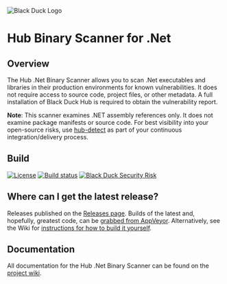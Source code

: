 ![Black Duck Logo](https://cloud.githubusercontent.com/assets/7320197/24118398/06a04b52-0d84-11e7-81ce-9e79adb2532f.png)
# Hub Binary Scanner for .Net

## Overview ##
The Hub .Net Binary Scanner allows you to scan .Net executables and libraries in their production environments for known vulnerabilities. It does not require access to source code, project files, or other metadata. A full installation of Black Duck Hub is required to obtain the vulnerability report.

**Note**: This scanner examines .NET assembly references only. It does not examine package manifests or source code. For best visibility into your open-source risks, use [hub-detect](https://github.com/blackducksoftware/hub-detect) as part of your continuous integration/delivery process.

## Build ##
[![License](https://img.shields.io/badge/License-Apache%202.0-blue.svg)](https://opensource.org/licenses/Apache-2.0) [![Build status](https://ci.appveyor.com/api/projects/status/fhinl2akrxbchsqw?svg=true)](https://ci.appveyor.com/project/yevster/hub-dotnet-binary-scan) [![Black Duck Security Risk](https://copilot.blackducksoftware.com/github/repos/blackducksoftware/hub-dotnet-binary-scan/branches/master/badge-risk.svg)](https://copilot.blackducksoftware.com/github/repos/blackducksoftware/hub-dotnet-binary-scan/branches/master)

## Where can I get the latest release? ##
Releases published on the [Releases page](https://github.com/blackducksoftware/hub-dotnet-binary-scan/releases). Builds of the latest and, hopefully, greatest code, can be [grabbed from AppVeyor](https://ci.appveyor.com/project/yevster/hub-dotnet-binary-scan/build/artifacts). Alternatively, see the Wiki for [instructions for how to build it yourself](https://github.com/blackducksoftware/hub-dotnet-binary-scan/wiki/Building).

## Documentation ##
All documentation for the Hub .Net Binary Scanner can be found on the [project wiki](https://github.com/blackducksoftware/hub-dotnet-binary-scan/wiki/).
